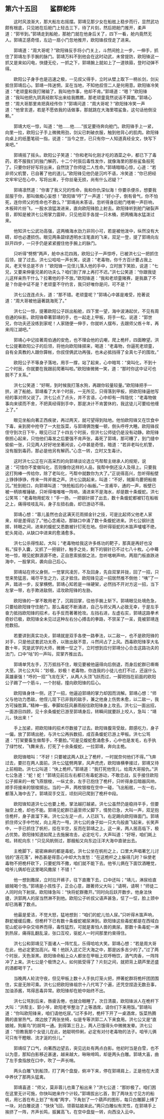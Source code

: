 ## 第六十五回　　鲨群蛇阵

　　这时风浪渐大，那大船左右摇摆。郭靖见那少女在船舷上稳步而行，显然武功颇有根底，只见她在后舱门上轻击三下，待了片刻，然后把舱门推开，柔声道：“郭爷到。”郭靖走到船舱，那舱门就在他身后关了，四下一看，舱内竟然无人。郭靖正感奇怪，左边一扇小门忽地推开，欧阳锋叔侄走了进来。

　　郭靖道：“周大哥呢？”欧阳锋反手将小门关上，斗然间抢上一步，一伸手，抓住了郭靖左手手腕的脉门。郭靖万料不到他会在这时动武，未曾提防，欧阳锋这一抓又是来如闪电，快捷无伦，一抓之下，郭靖腕上就如上了一道铁箍，登时动弹不得。

　　欧阳公子身手也是迅速之极，一见叔父得手，立时从壁上取下一柄长剑，剑尖抵住郭靖后心。郭靖一阵迷惘，呆在当地，不知他叔侄二人是何用意。欧阳锋冷笑道：“老顽童和我打赌输了，我叫他作事，他却不肯。”郭靖道：“嗯？”欧阳锋道：“我叫他把九阴真经默写出来给我瞧瞧，那老顽童竟然说话不算数。”郭靖心想：“周大哥那里肯把真经传你？”郭靖问道：“周大哥呢？”欧阳锋冷笑一声道：“他曾言道，若是不愿依我的话做事，那就跳在大海里喂鲨鱼，这句话他倒没赖。”

　　郭靖大吃一惊，叫道：“他……他……”拔足要待奔向舱门。欧阳锋手上一紧，向里一拉，欧阳公子手上微微用劲，剑尖已刺破衣服，触到他背心的肌肉。欧阳锋向桌上的纸墨笔砚一指，说道：“当今之世，已只有你一人知道真经全文，快写下来吧。”

　　郭靖摇了摇头。欧阳公子笑道：“你和老叫化刚才吃的酒菜之中，都已下了毒药，若不服我们的独门解药，十二个时辰后毒性发作，就像海里的那些鲨鱼般死了。只要你好好写将出来，自然饶了你师徒二人性命。”郭靖暗暗心惊，心道：“若非师父机警，已自著了他的道儿。”欧阳锋见他仍是沉吟不语，冷笑道：“你已把经文牢牢记在心中，写将出来，于你丝毫无损，尚有什么迟疑？”

　　郭靖凛然道：“你害了我义兄的性命，我和你仇深似海！你要杀便杀，想要我屈服于你，那叫做痴心妄想！”欧阳锋“哼”了一声道：“好小子，倒有骨气，你不怕死，连你师父的性命也不救么？”郭靖尚未答话，忽听得身后舱门喀喇一声巨响，木板碎片纷飞，一股水浪猛泼进来，直向欧阳锋脸上射去。欧阳锋听到舱门破裂声音，即知是被洪七公用掌力震碎，只见他双手各提一只木桶，把两桶海水猛泼过来。

　　他知洪七公武功高强，这两桶海水劲力非同小可，若是被他泼中，纵然没有大碍，却也必遭损伤。眼见两条碧绿透明水注笔直的飞来，双足一登，提了郭靖向左跃开四步，一只手仍是紧紧握住他手腕上的脉门。

　　只听得“劈劈”两声，舱中水花四溅，欧阳公子一声惊呼，已被洪七公一把抓住后领，提了过去。洪七公哈哈一声长笑，说道：“老毒物，你千方百计要占我上风，老天爷总是不许！”欧阳锋一见侄儿落入他的手中，立时放下笑脸，说道：“七兄，又要来伸量兄弟的功夫么？咱们到了岸上再打不迟。”洪七公笑道：“你跟我徒儿这样亲热干什么？拉著他的手不放。”欧阳锋道：“我和老顽童赌赛，是我嬴了不是？你是中证不是？老顽童不守约言，我只好唯你是问，可不是？”

　　洪七公连连点头，道：“那不错。老顽童呢？”郭靖心中甚是难受，抢著说道：“周大哥被他逼著跳海死了。”

　　洪七公一惊，提著欧阳公子跃出船舱，四下里一望，海中波涛起伏，不见有周伯通的纵影。欧阳锋牵著郭靖的手，也一起走上甲板，将手一松，说道：“郭世兄，你功夫还没练到家呢！人家随便一伸手，你就听人摆布，去跟师父练十年，再来闯江湖吧。”

　　郭靖心中记挂著周伯通的安危，也不理会他的讥嘲，爬上桅杆，四面瞭望。洪七公提著欧阳公子的后领，将他向欧阳锋掷来，喝道：“老毒物，你逼死老顽童，自有全真教的人跟你算帐，你叔侄俩武功再强，也未必抵挡得了全真七子的围攻。”

　　欧阳公子不等身子落地，用手一撑，站了起来，心中暗骂：“臭叫化，不到十二个时辰，你就要在我跟前爬著叫啦。”欧阳锋微微一笑，道：“那时你这中证可也脱不了关系。”

　　洪七公笑道：“好啊，到时候我打落水狗，再跟你较量较量。”欧阳锋把手一拱，进了船舱。郭靖看了大半个时辰，一无所见，只得落到甲板，把欧阳锋逼他写经的事对师父说了。洪七公点了点头，并不言语，心中却有一阵隐忧：“老毒物做事向来锲而不舍，不把真经得到手中，那是决计不肯罢休的，我这徒儿可要给他缠上了。”

　　眼见坐船向著正西疾驶，再过两天，就可望得到陆地。他怕欧阳锋又在饮食中下毒，亲到房中抢夺了一大批饭菜，与郭靖俩饱餐一顿，倒头呼呼大睡。欧阳锋叔侄守到次日下午，眼见已过了十四五个时辰，但洪七公师徒仍是没有动静。欧阳锋倒担心起来，只怕他们毒发之后要强不肯声张，毒死了郭靖，那可糟了，到门缝中偷偷一张，只见两人好好地坐著闲谈，心中甚是奇怪，暗道：“若非老叫化机警，没有服到毒药，那必是他另有解药。”心念一转，立时又生毒计。

　　这时洪七公正在兴高采烈的向郭靖谈论选立丐帮帮主继承人的规矩，说道：“可惜你不爱做叫化，否则像你这样的人品，我帮中倒还没人及得上。只要我这打狗棒一传给你，除了老叫化，丐帮中就数你为大了。”正说得高兴，忽听得船壁上铮铮铮铮，传来一阵斧凿之声。洪七公跳起来，叫道：“不好，贼厮鸟要把船凿沉。”抢到舱口，向郭靖叫道：“快抢船后的小舢舨。”一言甫毕，通的一声，板壁已被一柄铁椎锤破，只听得嗤嗤嗤一阵响，涌进来不是海水，却是数十条蝮蛇。洪七公笑骂：“老毒物用蛇攻！”手一扬，一把钢针掷了出去，数十条蝮蛇都被钉在船板之上，痛得吱吱乱叫，身子左扭右曲，却已游动不得。

　　郭靖心想：“蓉儿虽然也会这满天花雨掷金针之技，可是比起师父他老人家来，却是差得远了。”他心念甫动，那缺口中涌了数十条蝮蛇进来。洪七公钢针连掷，转眼之间，进来的蝮蛇又悉数被针钉死在地。但听得驱蛇的木笛声嚧嚧不绝，蛇头晃动，从缺口中进来的愈涌愈多。

　　洪七公杀得性起，大叫；“老毒物给我这许多练功的靶子，那真是再好也没有。”探手入囊，又抓了一把钢针，触手之处，剩下的钢针已不过七八十枚。心中蓦地一惊，眼见蛇群源源不绝，正自思索抵御之法，忽听喀喇声响，两扇门板直跌进海中，一股掌风，袭向自己后心。

　　郭靖站在师父身侧，一觉掌风凌厉，不及回身，先自双掌并拢，回了一招，只觉来势猛恶，竭尽平生之力，这才抵住。欧阳锋见这一招居然推不倒他：“咦”了一声，踏进一步，反掌横劈。郭靖心知若是一味硬架，必然挡不开对方这一招，当下左掌一带，右手欺进敌侧，迳攻欧阳锋的左胁。

　　欧阳锋的一掌不敢用老了，沉肩回掌，往他手腕上斩下。郭靖眼见处境危急，只要给欧阳锋守住舱门，那么毒蛇不断涌进，自己与师父两人必致无幸，于是左手奋力抵挡欧阳锋的招术，右手反而著著抢攻。左挡右进，左虚右实，郭靖这路拳术奇妙已极，欧阳锋全未见过这种左右分心搏击的拳路，不禁呆了一呆，竟被郭靖连抢数招。

　　若要讲到真实功夫，郭靖就是双手各使一路拳法，以二敌一，也不是欧阳锋的对手，只是他这套武功太奇，以致出敌不意，斗然间占了上风。西毒欧阳锋享大名数十年，究是武学的大师，微微一怔之下，立时想到应付郭靖分心合击这路功夫的法门，口中“咕”的一声叫，双掌齐推出去。

　　郭靖单凭左手，万万抵挡不住，眼见要被他逼得向后倒退，而身后蛇群已嘶嘶大至。洪七公大叫：“妙极，妙极！老毒物，你连我的小徒儿也打不过，还逞什么英雄豪强！”呼的一招“飞龙在天”，从两人头顶飞跃而过，一脚把挡在前面的欧阳公子踢了一个筋斗，一个肘槌，撞向欧阳锋的后心。

　　欧阳锋身体一侧，还了一招，他逼迫郭靖的掌力却因而消解。郭靖心想：“师父与他功力悉敌，他侄儿现下已非我的敌手，兼之他身上伤势未愈，以二敌一，我方可操胜算。”精神一振，拳脚如狂风暴雨般往欧阳锋身上攻去。洪七公一面出招，一面游目四顾，见十余条蝮蛇已游至郭靖身后，转瞬间就要跃上咬人，急叫：“靖儿，快出来！”

　　手上加紧，把欧阳锋的招术尽数接了过去。欧阳锋腹背受敌，颇感吃力，身子一偏，放了郭靖出舱，与洪七公再拆数招，成百条蝮蛇已游上甲板。洪七公骂道：“打架要畜生做帮手，不要脸。”可是见蝮蛇愈涌愈多，心中也是发毛，右手执了绿竹杖，飞舞来去，打死了十余条蝮蛇，一拉郭靖，奔向主桅。

　　欧阳锋暗叫：“不好！只要被这两人跃上了桅杆，一时就奈何他们不得。”飞奔过去，要拦在两人面前。洪七公猛劈两掌，风声虎虎，欧阳锋横拳接过，郭靖又待上前相助。洪七公叫道：“快上桅杆。”郭靖道：“我打死他侄儿，给周大哥报仇。”洪七公急道：“蛇！蛇！”郭靖见前后左右都已有毒蛇游动，不敢恋战，反手接住欧阳公子掷来的一枚飞燕银梭，一纵丈余，左手已抱住了桅杆，只听得身后暗器风响，顺手将接来的银梭掷出。当的一声，两枚银梭在空中一碰，飞出船舷，一左一右，都落入海中去了。郭靖双手交互，顷刻间已爬到了桅杆中段。

　　欧阳锋知道洪七公也要上桅，掌法越打越紧。洪七公虽然仍是稳持平手，但要抽空上桅，却也不能。郭靖见蛇群已逼至师父脚下，情势已急，大叫一声，双足抱住桅杆，身子直溜下来。洪七公左足一点，人已跃飞，右足踢向欧阳锋面门。郭靖抓住师父手中竹杖，向上用力一甩，洪七公的身子如一只大鸟般直飞起来，长笑声中，一手已抓住了帆桁，挂在半空，反而在郭靖之上。这一来，两人居高临下，极占优势。欧阳锋知道如爬上去施展攻击，必定吃亏，大声叫道：“好呀，咱们耗上啦。转舵向东！”只见风帆侧过，那艘船又向东边汪洋大海中直驶出去。

　　主桅脚下，密密麻麻的都是毒蛇。洪七公坐在帆桁之上，口里大声唱著乞儿讨钱的“莲花落”，神态甚是得意心中却大为发愁：“在这桅杆之上躲得几时？纵使老毒物不把桅杆砍下，只要蛇阵不撒，咱们就不能下去。他爷儿俩在下面饮酒睡觉，咱爷儿俩却在这里喝风撒尿！不错！”

　　他一想到撒尿，立时拉开裤子，往下直撒下去，口中还叫；“靖儿，淋尿给直娘贼喝个饱。”郭靖是小孩性子，正合心意，跟著师父大叫；“请啊，请啊！”师徒二人同时向下射尿。欧阳锋急叫：“快将蛇群撒开。”同时向后跃开数步。他身法快捷，洪郭两人的尿当然淋不到他。欧阳公子听叔父语声甚急，怔了一怔，脸上颈中却已溅著了数点。

　　他最是爱洁，不觉大怒，猛地想到：“咱们的蛇儿怕人尿。”只听得木笛声响，群蛇缓缓后撒，但桅杆下已有数十条蝮蛇被尿淋到。欧阳锋这些毒蛇都是在西域白驼山蛇谷中杂交培养而得，毒性猛烈，可就是害怕人兽的粪尿。那数十条毒蛇一淋到热尿，痛得乱翻乱滚，张口互咬，驱蛇人一时间那里约束得住。

　　洪七公和郭靖见下面诸人一阵忙乱，乐得哈哈大笑。郭靖心想：“若是周大哥在此，他必定更加高兴。唉！他跃入这汒茫大海之中，那是凶多吉少的了。”过了两个时辰，天色渐黑。欧阳锋命船上众人都坐在甲板上欢呼畅饮，酒气肉香，一阵阵冲了上来。洪七公是个极馋之人，如何抵受得了？片刻之间，就把背上葫芦里还盛的酒都喝干了。

　　当晚两人轮流守夜，但见甲板上数十人手执灯笼火把，押著蛇群将桅杆团团围住，实是无隙可乘。洪七公把欧阳锋祖宗十八代骂了个遍，还凭空捏造无数丑事，加油添酱，骂得恶毒异常。欧阳锋却在舱中始终不出。

　　洪七公骂到后来，唇疲舌倦，也就合眼睡了。次日清晨，欧阳锋派人在桅杆下大叫：“洪帮主、郭小爷，欧阳老爷整治了上等酒席，请你们下来用饭。”郭靖叫道：“你叫欧阳锋来，咱们请他吃尿。”过不多时，桅杆下开了一桌酒席，饭菜热腾腾的直冒热气。席边放了两张坐椅，似是专等洪郭二人下来食用。洪七公又是“直娘贼，狗厮鸟”的胡骂一通。到得第三日上，两人已饿得头中微微发晕。洪七公道：“但教我那个女徒儿在此，她聪明伶俐，必定有对付老毒物的法子。咱爷儿俩可只有干瞪眼、流才涎的份儿。”

　　郭靖叹了口气，向著西边望去，突见远处有两点白影。他初时当是白雪，也不以为意，那知白影移近甚速，越来越大，啾啾啼鸣，却是两头白雕。郭靖大喜，曲了左手食指放在口中，吹了一声长哨。

　　两头白雕飞到船顶，打了两个盘旋，俯冲下来，停在郭靖肩上，正是他在大漠中养伏了那两头猛禽。

　　郭靖喜道：“师父，莫非蓉儿也乘了船出来？”洪七公道：“那妙极了。咱们困在这里无计可施，你快叫她来作个计较。”郭靖拔出匕首，割了两块五寸见方的船帆，用匕首在布上划了“有难”两字，下角划了一个葫芦的图形，每只白雕脚上缚了一块，对白雕说道：“快快飞回，领蓉姑娘来此。”两只白雕似有灵性，在郭靖手上挨挤了一阵，齐声长鸣，振翼高飞，在空中盘旋一转，向西没入云中。